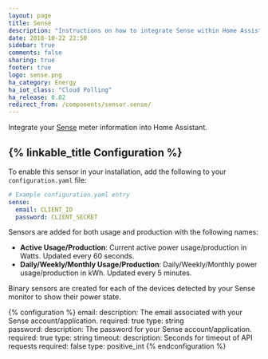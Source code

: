 ```yaml
---
layout: page
title: Sense
description: "Instructions on how to integrate Sense within Home Assistant."
date: 2018-10-22 22:50
sidebar: true
comments: false
sharing: true
footer: true
logo: sense.png
ha_category: Energy
ha_iot_class: "Cloud Polling"
ha_release: 0.82
redirect_from: /components/sensor.sense/
---
```


Integrate your [Sense](https://sense.com) meter information into Home Assistant. 

## {% linkable_title Configuration %}

To enable this sensor in your installation, add the following to your `configuration.yaml` file:

```yaml
# Example configuration.yaml entry
sense:
  email: CLIENT_ID
  password: CLIENT_SECRET
```

Sensors are added for both usage and production with the following names:

- **Active Usage/Production**: Current active power usage/production in Watts. Updated every 60 seconds.
- **Daily/Weekly/Monthly Usage/Production**: Daily/Weekly/Monthly power usage/production in kWh. Updated every 5 minutes.

Binary sensors are created for each of the devices detected by your Sense monitor to show their power state.

{% configuration %}
email:
  description: The email associated with your Sense account/application.
  required: true
  type: string  
password:
  description: The password for your Sense account/application.
  required: true
  type: string
timeout:
  description: Seconds for timeout of API requests
  required: false
  type: positive_int
{% endconfiguration %}
